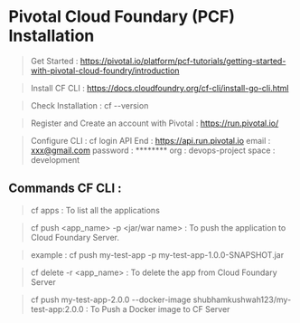 # Pivotal Cloud Foundary (PCF) Installation

> Get Started : 
https://pivotal.io/platform/pcf-tutorials/getting-started-with-pivotal-cloud-foundry/introduction

> Install CF CLI : 
https://docs.cloudfoundry.org/cf-cli/install-go-cli.html

> Check Installation : 
cf --version

> Register and Create an account with Pivotal : 
https://run.pivotal.io/

> Configure CLI : 
cf login
  API End : https://api.run.pivotal.io
  email : xxx@gmail.com
  password : ********
  org : devops-project
  space : development
  

## Commands CF CLI : 
> cf apps  : To list all the  applications

> cf push <app_name> -p <jar/war name> : To push the application to Cloud Foundary Server.

> example : cf push my-test-app -p my-test-app-1.0.0-SNAPSHOT.jar
  
  
> cf delete -r <app_name> : To delete the app from Cloud Foundary Server

> cf push my-test-app-2.0.0 --docker-image shubhamkushwah123/my-test-app:2.0.0 : To Push a Docker image to CF Server



